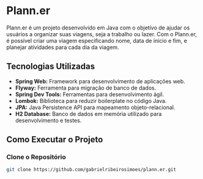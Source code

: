 # Plann.er

Plann.er é um projeto desenvolvido em Java com o objetivo de ajudar os usuários a organizar suas viagens, seja a trabalho ou lazer. Com o Plann.er, é possível criar uma viagem especificando nome, data de início e fim, e planejar atividades para cada dia da viagem.

## Tecnologias Utilizadas

- **Spring Web:** Framework para desenvolvimento de aplicações web.
- **Flyway:** Ferramenta para migração de banco de dados.
- **Spring Dev Tools:** Ferramentas para desenvolvimento ágil.
- **Lombok:** Biblioteca para reduzir boilerplate no código Java.
- **JPA:** Java Persistence API para mapeamento objeto-relacional.
- **H2 Database:** Banco de dados em memória utilizado para desenvolvimento e testes.

## Como Executar o Projeto

### Clone o Repositório
```bash
git clone https://github.com/gabrielribeirosimoes/plann.er.git
```
